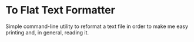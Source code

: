 To Flat Text Formatter
======================

Simple command-line utility to reformat a text file in order to make me easy
printing and, in general, reading it.
